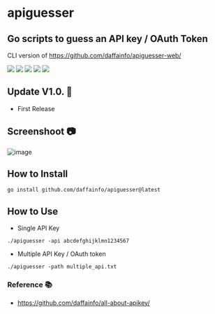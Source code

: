 # apiguesser
## Go scripts to guess an API key / OAuth Token

CLI version of https://github.com/daffainfo/apiguesser-web/

![](https://img.shields.io/github/license/daffainfo/apiguesser)
![](https://img.shields.io/github/issues/daffainfo/apiguesser)
![](https://img.shields.io/github/forks/daffainfo/apiguesser)
![](https://img.shields.io/github/stars/daffainfo/apiguesser)
![](https://img.shields.io/github/last-commit/daffainfo/apiguesser)

## Update V1.0. 🚀 
- First Release

## Screenshoot 📷

![image](https://i.ibb.co/GRfQhwN/image.png)

## How to Install

```go install github.com/daffainfo/apiguesser@latest```

## How to Use

* Single API Key
```
./apiguesser -api abcdefghijklmn1234567
```

* Multiple API Key / OAuth token
```
./apiguesser -path multiple_api.txt
```

### Reference 📚

- https://github.com/daffainfo/all-about-apikey/
